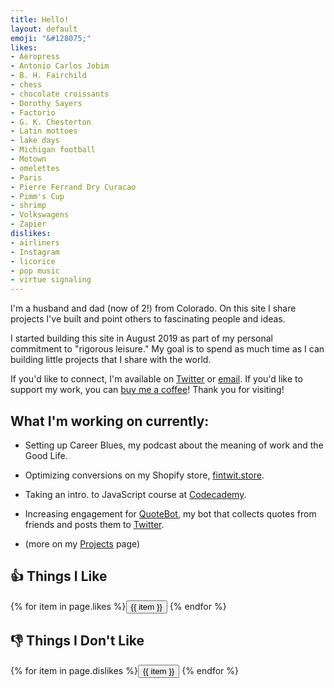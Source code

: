 ```yaml
---
title: Hello!
layout: default
emoji: "&#128075;"
likes:
- Aeropress
- Antonio Carlos Jobim
- B. H. Fairchild
- chess
- chocolate croissants
- Dorothy Sayers
- Factorio
- G. K. Chesterton
- Latin mottoes
- lake days
- Michigan football
- Motown
- omelettes
- Paris
- Pierre Ferrand Dry Curacao
- Pimm's Cup
- shrimp
- Volkswagens
- Zapier
dislikes:
- airliners
- Instagram
- licorice
- pop music
- virtue signaling
---
```

I'm a husband and dad (now of 2!) from Colorado. On this site I share projects I've built and point others to fascinating people and ideas.

I started building this site in August 2019 as part of my personal commitment to "rigorous leisure." My goal is to spend as much time as I can building little projects that I share with the world.

If you'd like to connect, I'm available on [Twitter](https://twitter.com/scott_scharl) or [email](mailto:hello@scottscharl.com). If you'd like to support my work, you can [buy me a coffee](https://buymeacoffee.com/scottscharl)! Thank you for visiting!

## What I'm working on currently:
* Setting up Career Blues, my podcast about the meaning of work and the Good Life.

* Optimizing conversions on my Shopify store, [fintwit.store](https://fintwit.store).

* Taking an intro. to JavaScript course at [Codecademy](https://www.codecademy.com/courses/introduction-to-javascript).

* Increasing engagement for [QuoteBot](/quotebot), my bot that collects quotes from friends and posts them to [Twitter](https://twitter.com/squotebot).

* (more on my [Projects](/projects) page)

<h2>&#128077; Things I Like</h2>
{% for item in page.likes %}<button>{{ item }}</button>
{% endfor %}
<h2>&#128078; Things I Don't Like</h2>
{% for item in page.dislikes %}<button>{{ item }}</button>
{% endfor %}

<!--
<script async data-uid="bd86c467ee" src="https://motivated-founder-1392.ck.page/bd86c467ee/index.js"></script>
-->
